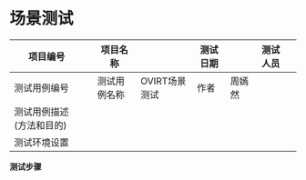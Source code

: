 # 场景测试

|项目编号||项目名称||测试日期||测试人员||
|---|---|---|---|---|---|---|---|
|测试用例编号||测试用例名称|OVIRT场景测试|作者|周嫣然|||
|测试用例描述(方法和目的)||||||||
|测试环境设置|||||||||

**测试步骤**

